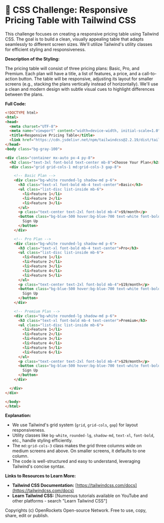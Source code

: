 # 🐞 CSS Challenge: Responsive Pricing Table with Tailwind CSS


This challenge focuses on creating a responsive pricing table using Tailwind CSS.  The goal is to build a clean, visually appealing table that adapts seamlessly to different screen sizes. We'll utilize Tailwind's utility classes for efficient styling and responsiveness.

**Description of the Styling:**

The pricing table will consist of three pricing plans: Basic, Pro, and Premium.  Each plan will have a title, a list of features, a price, and a call-to-action button.  The table will be responsive, adjusting its layout for smaller screens (e.g., stacking the plans vertically instead of horizontally).  We'll use a clean and modern design with subtle visual cues to highlight differences between the plans.

**Full Code:**

```html
<!DOCTYPE html>
<html>
<head>
  <meta charset="UTF-8">
  <meta name="viewport" content="width=device-width, initial-scale=1.0">
  <title>Responsive Pricing Table</title>
  <link href="https://cdn.jsdelivr.net/npm/tailwindcss@2.2.19/dist/tailwind.min.css" rel="stylesheet">
</head>
<body class="bg-gray-100">

<div class="container mx-auto px-4 py-8">
  <h2 class="text-3xl font-bold text-center mb-8">Choose Your Plan</h2>
  <div class="grid grid-cols-1 md:grid-cols-3 gap-8">

    <!-- Basic Plan -->
    <div class="bg-white rounded-lg shadow-md p-6">
      <h3 class="text-xl font-bold mb-4 text-center">Basic</h3>
      <ul class="list-disc list-inside mb-6">
        <li>Feature 1</li>
        <li>Feature 2</li>
        <li>Feature 3</li>
      </ul>
      <p class="text-center text-2xl font-bold mb-4">$9/month</p>
      <button class="bg-blue-500 hover:bg-blue-700 text-white font-bold py-2 px-4 rounded">
        Sign Up
      </button>
    </div>

    <!-- Pro Plan -->
    <div class="bg-white rounded-lg shadow-md p-6">
      <h3 class="text-xl font-bold mb-4 text-center">Pro</h3>
      <ul class="list-disc list-inside mb-6">
        <li>Feature 1</li>
        <li>Feature 2</li>
        <li>Feature 3</li>
        <li>Feature 4</li>
        <li>Feature 5</li>
      </ul>
      <p class="text-center text-2xl font-bold mb-4">$19/month</p>
      <button class="bg-blue-500 hover:bg-blue-700 text-white font-bold py-2 px-4 rounded">
        Sign Up
      </button>
    </div>

    <!-- Premium Plan -->
    <div class="bg-white rounded-lg shadow-md p-6">
      <h3 class="text-xl font-bold mb-4 text-center">Premium</h3>
      <ul class="list-disc list-inside mb-6">
        <li>Feature 1</li>
        <li>Feature 2</li>
        <li>Feature 3</li>
        <li>Feature 4</li>
        <li>Feature 5</li>
        <li>Feature 6</li>
      </ul>
      <p class="text-center text-2xl font-bold mb-4">$29/month</p>
      <button class="bg-blue-500 hover:bg-blue-700 text-white font-bold py-2 px-4 rounded">
        Sign Up
      </button>
    </div>

  </div>
</div>

</body>
</html>
```

**Explanation:**

* We use Tailwind's grid system (`grid`, `grid-cols`, `gap`) for layout responsiveness.
* Utility classes like `bg-white`, `rounded-lg`, `shadow-md`, `text-xl`, `font-bold`, etc., handle styling efficiently.
* The `md:grid-cols-3` class makes the grid three columns wide on medium screens and above.  On smaller screens, it defaults to one column.
*  The code is well-structured and easy to understand, leveraging Tailwind's concise syntax.

**Links to Resources to Learn More:**

* **Tailwind CSS Documentation:** [https://tailwindcss.com/docs](https://tailwindcss.com/docs)
* **Learn Tailwind CSS:** [Numerous tutorials available on YouTube and other platforms - search "Learn Tailwind CSS"]


Copyrights (c) OpenRockets Open-source Network. Free to use, copy, share, edit or publish.

